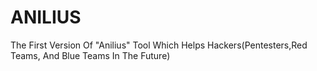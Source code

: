 # ANILIUS
The First Version Of "Anilius" Tool Which Helps Hackers(Pentesters,Red Teams, And Blue Teams In The Future)
